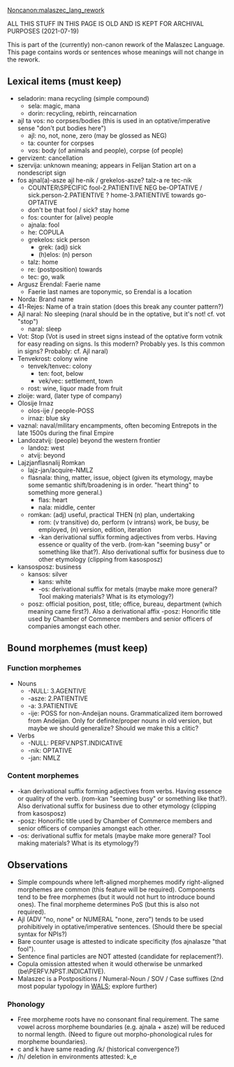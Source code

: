 [Noncanon:malaszec_lang_rework](Noncanon:malaszec_lang_rework "wikilink")

ALL THIS STUFF IN THIS PAGE IS OLD AND IS KEPT FOR ARCHIVAL PURPOSES
(2021-07-19)

This is part of the (currently) non-canon rework of the Malaszec
Language. This page contains words or sentences whose meanings will not
change in the rework.

## Lexical items (must keep)

- seladorin: mana recycling (simple compound)
  - sela: magic, mana
  - dorin: recycling, rebirth, reincarnation
- ajl ta vos: no corpses/bodies (this is used in an optative/imperative
  sense "don't put bodies here")
  - ajl: no, not, none, zero (may be glossed as NEG)
  - ta: counter for corpses
  - vos: body (of animals and people), corpse (of people)
- gervizent: cancellation
- szervija: unknown meaning; appears in Felijan Station art on a
  nondescript sign
- fos ajnal(a)-asze ajl he-nik / grekelos-asze? talz-a re tec-nik
  - COUNTER\SPECIFIC fool-2.PATIENTIVE NEG be-OPTATIVE /
    sick.person-2.PATIENTIVE ? home-3.PATIENTIVE towards go-OPTATIVE
  - don't be that fool / sick? stay home
  - fos: counter for (alive) people
  - ajnala: fool
  - he: COPULA
  - grekelos: sick person
    - grek: (adj) sick
    - (h)elos: (n) person
  - talz: home
  - re: (postposition) towards
  - tec: go, walk
- Argusz Erendal: Faerie name
  - Faerie last names are toponymic, so Erendal is a location
- Norda: Brand name
- 41-Rejes: Name of a train station (does this break any counter
  pattern?)
- Ajl naral: No sleeping (naral should be in the optative, but it's not!
  cf. vot "stop")
  - naral: sleep
- Vot: Stop (Vot is used in street signs instead of the optative form
  votnik for easy reading on signs. Is this modern? Probably yes. Is
  this common in signs? Probably: cf. Ajl naral)
- Tenvekrost: colony wine
  - tenvek/tenvec: colony
    - ten: foot, below
    - vek/vec: settlement, town
  - rost: wine, liquor made from fruit
- zloije: ward, (later type of company)
- Olosije Irnaz
  - olos-ije / people-POSS
  - irnaz: blue sky
- vaznal: naval/military encampments, often becoming Entrepots in the
  late 1500s during the final Empire
- Landozatvij: (people) beyond the western frontier
  - landoz: west
  - atvij: beyond
- Lajzjanflasnalij Romkan
  - lajz-jan/acquire-NMLZ
  - flasnala: thing, matter, issue, object (given its etymology, maybe
    some semantic shift/broadening is in order. "heart thing" to
    something more general.)
    - flas: heart
    - nala: middle, center
  - romkan: (adj) useful, practical THEN (n) plan, undertaking
    - rom: (v transitive) do, perform (v intrans) work, be busy, be
      employed, (n) version, edition, iteration
    - -kan derivational suffix forming adjectives from verbs. Having
      essence or quality of the verb. (rom-kan "seeming busy" or
      something like that?). Also derivational suffix for business due
      to other etymology (clipping from kasosposz)
- kansosposz: business
  - kansos: silver
    - kans: white
    - -os: derivational suffix for metals (maybe make more general? Tool
      making materials? What is its etymology?)
  - posz: official position, post, title; office, bureau, department
    (which meaning came first?). Also a derivational affix -posz:
    Honorific title used by Chamber of Commerce members and senior
    officers of companies amongst each other.

## Bound morphemes (must keep)

### Function morphemes

- Nouns
  - -NULL: 3.AGENTIVE
  - -asze: 2.PATIENTIVE
  - -a: 3.PATIENTIVE
  - -ije: POSS for non-Andeijan nouns. Grammaticalized item borrowed
    from Andeijan. Only for definite/proper nouns in old version, but
    maybe we should generalize? Should we make this a clitic?
- Verbs
  - -NULL: PERFV.NPST.INDICATIVE
  - -nik: OPTATIVE
  - -jan: NMLZ

### Content morphemes

- -kan derivational suffix forming adjectives from verbs. Having essence
  or quality of the verb. (rom-kan "seeming busy" or something like
  that?). Also derivational suffix for business due to other etymology
  (clipping from kasosposz)
- -posz: Honorific title used by Chamber of Commerce members and senior
  officers of companies amongst each other.
- -os: derivational suffix for metals (maybe make more general? Tool
  making materials? What is its etymology?)

## Observations

- Simple compounds where left-aligned morphemes modify right-aligned
  morphemes are common (this feature will be required). Components tend
  to be free morphemes (but it would not hurt to introduce bound ones).
  The final morpheme determines PoS (but this is also not required).
- Ajl (ADV "no, none" or NUMERAL "none, zero") tends to be used
  prohibitively in optative/imperative sentences. (Should there be
  special syntax for NPIs?)
- Bare counter usage is attested to indicate specificity (fos ajnalasze
  "that fool").
- Sentence final particles are NOT attested (candidate for
  replacement?).
- Copula omission attested when it would otherwise be unmarked
  (be\PERFV.NPST.INDICATIVE).
- Malaszec is a Postpositions / Numeral-Noun / SOV / Case suffixes (2nd
  most popular typology in
  [WALS](https://wals.info/combinations/85A_89A_81A_51A#2/26.2/153.0);
  explore further)

### Phonology

- Free morpheme roots have no consonant final requirement. The same
  vowel across morpheme boundaries (e.g. ajnala + asze) will be reduced
  to normal length. (Need to figure out morpho-phonological rules for
  morpheme boundaries).
- c and k have same reading /k/ (historical convergence?)
- /h/ deletion in environments attested: k_e